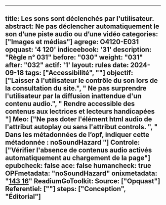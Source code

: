 ---

title: Les sons sont déclenchés par l'utilisateur. 
abstract: Ne pas déclencher automatiquement le son d’une piste audio ou d’une vidéo
categories: ["Images et médias"]
agrege: O4120-E031
opquast: '4 120'
indiceebook: '31'
description: "Règle n° 031"
before: "030"
weight: "031"
after: "032"
actif: '1'
layout: rules
date: 2024-09-18
tags: ["Accessibilité", ""]
objectif: ["Laisser à l'utilisateur le contrôle du son lors de la consultation du site.", "
Ne pas surprendre l'utilisateur par la diffusion inattendue d'un contenu audio.", "
Rendre accessible des contenus aux lectrices et lecteurs handicapées
"]
Meo: ["Ne pas doter l'élément html audio de l'attribut autoplay ou sans l'attribut controls.
", "
Dans les métadonnées de l’opf, indiquer cette métadonnée&nbsp;: 
<meta property=schema:accessibilityHazard>noSoundHazard</meta>
"]
Controle: ["Vérifier l'absence de contenus audio activés automatiquement au chargement de la page"]
epubcheck: false
ace: false
humancheck: true
OPFmetadata: "<meta property=schema:accessibilityHazard>noSoundHazard</meta>"
onixmetadata: "[143 16](https://ns.editeur.org/onix/en/143/16)"
ReadiumGoToolkit: 
Source: ["Opquast"]
Referentiel: [""]
steps: ["Conception", "Éditorial"]
---